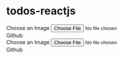 # todos-reactjs


<FlatButton label="Default" />
                    <FlatButton label="Primary" primary={true} />
                    <FlatButton label="Secondary" secondary={true} />
                    <FlatButton secondary={true}>
                      <span className="mui-flat-button-label example-image-button">Choose an Image</span>
                      <input type="file" id="imageButton" className="example-image-input"></input>
                    </FlatButton>
                    <div className="button-example-container">
                      <FlatButton linkButton={true} href="https://github.com/callemall/material-ui" secondary={true}>
                        <FontIcon className="muidocs-icon-custom-github example-flat-button-icon"/>
                        <span className="mui-flat-button-label">Github</span>
                      </FlatButton>
                    </div>
                    <FlatButton label="Disabled" disabled={true} />



<RaisedButton label="Default" />
<RaisedButton label="Primary" primary={true} />
<RaisedButton label="Secondary" secondary={true} />
<RaisedButton secondary={true}>
  <span className="mui-raised-button-label example-image-button">Choose an Image</span>
  <input type="file" id="imageButton" className="example-image-input"></input>
</RaisedButton>
<div className="button-example-container">
  <RaisedButton linkButton={true} href="https://github.com/callemall/material-ui" secondary={true}>
    <FontIcon className="muidocs-icon-custom-github example-button-icon"/>
    <span className="mui-raised-button-label example-icon-button-label">Github</span>
  </RaisedButton>
</div>
<RaisedButton label="Disabled" disabled={true} />

<FloatingActionButton iconClassName="muidocs-icon-action-grade" />
<FloatingActionButton iconClassName="muidocs-icon-action-grade" mini={true} />
<FloatingActionButton iconClassName="muidocs-icon-action-grade" disabled={true} />
<FloatingActionButton iconClassName="muidocs-icon-custom-github" linkButton={true} href="https://github.com/callemall/material-ui" mini={true} secondary={true}/><FloatingActionButton iconClassName="muidocs-icon-action-grade" mini={true} disabled={true} />
<FloatingActionButton iconClassName="muidocs-icon-action-grade" secondary={true} />
<FloatingActionButton iconClassName="muidocs-icon-action-grade" mini={true} secondary={true} />


<Slider name="slider1" />

<Slider name="slider2" defaultValue={0.5} />
<Slider name="slider3" defaultValue={1} />

<Slider name="slider1" disabled={true} />
<Slider name="slider2" disabled={true} value={0.5} />
<Slider name="slider3" disabled={true} value={1} />


<Checkbox
  name="checkboxName1"
  value="checkboxValue1"
  label="went for a run today" />
<Checkbox
  name="checkboxName2"
  value="checkboxValue2"
  label="fed the dog"
  defaultSwitched={true} />
<Checkbox
  name="checkboxName3"
  value="checkboxValue3"
  label="built a house on the moon"
  disabled={true} />

<RadioButtonGroup 
  name="shipSpeed"
  defaultSelected="not_light">
    <RadioButton
      value="light"
      label="prepare for light speed" />
    <RadioButton
      value="not_light"
      label="light speed too slow"
      defaultChecked={true} />
   <RadioButton
      value="ludicrous"
      label="go to ludicous speed"
      disabled={true}/>
</RadioButtonGroup>

<Toggle
  name="toggleName1"
  value="toggleValue1"
  label="activate thrusters" />
<Toggle
  name="toggleName2"
  value="toggleValue2"
  label="auto-pilot"
  defaultToggled={true} />
<Toggle
  name="toggleName3"
  value="toggleValue3"
  label="initiate self-destruct sequence"
  disabled={true} />

<LeftNav docked={false} menuItems={menuItems} />